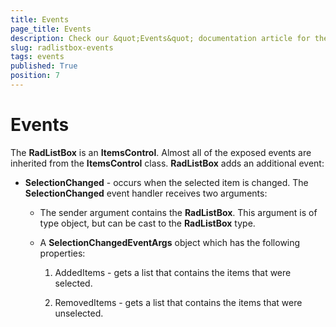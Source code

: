 ```yaml
---
title: Events
page_title: Events
description: Check our &quot;Events&quot; documentation article for the RadListBox WPF control.
slug: radlistbox-events
tags: events
published: True
position: 7
---
```


# Events

The __RadListBox__ is an __ItemsControl__. Almost all of the exposed events are inherited from the __ItemsControl__ class. __RadListBox__ adds an additional event:

* __SelectionChanged__ - occurs when the selected item is changed. The __SelectionChanged__ event handler receives two arguments:      		

	* The sender argument contains the __RadListBox__. This argument is of type object, but can be cast to the __RadListBox__ type.

	* A __SelectionChangedEventArgs__ object which has the following properties:      			 

		1. AddedItems - gets a list that contains the items that were selected.

		1. RemovedItems - gets a list that contains the items that were unselected.

